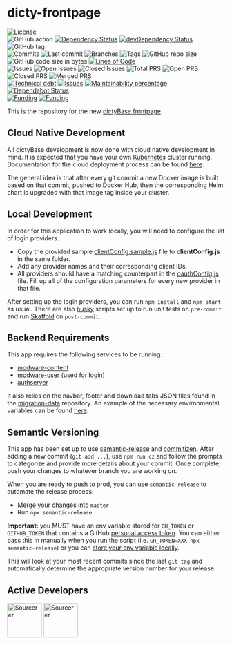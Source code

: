 # dicty-frontpage

[![License](https://img.shields.io/badge/License-BSD%202--Clause-blue.svg)](LICENSE)  
![GitHub action](https://github.com/dictyBase/dicty-frontpage/workflows/Node%20CI/badge.svg)
[![Dependency Status](https://david-dm.org/dictyBase/dicty-frontpage/develop.svg?style=flat-square)](https://david-dm.org/dictyBase/dicty-frontpage/develop)
[![devDependency Status](https://david-dm.org/dictyBase/dicty-frontpage/develop/dev-status.svg?style=flat-square)](https://david-dm.org/dictyBase/dicty-frontpage/develop?type=dev)
![GitHub tag](https://img.shields.io/github/v/tag/dictyBase/dicty-frontpage)  
![Commits](https://badgen.net/github/commits/dictyBase/dicty-frontpage/develop)
![Last commit](https://badgen.net/github/last-commit/dictyBase/dicty-frontpage/develop)
![Branches](https://badgen.net/github/branches/dictyBase/dicty-frontpage)
![Tags](https://badgen.net/github/tags/dictyBase/dicty-frontpage)
![GitHub repo size](https://img.shields.io/github/repo-size/dictyBase/dicty-frontpage?style=plastic)
![GitHub code size in bytes](https://img.shields.io/github/languages/code-size/dictyBase/dicty-frontpage?style=plastic)
[![Lines of Code](https://badgen.net/codeclimate/loc/dictyBase/dicty-frontpage)](https://codeclimate.com/github/dictyBase/dicty-frontpage/code)  
![Issues](https://badgen.net/github/issues/dictyBase/dicty-frontpage)
![Open Issues](https://badgen.net/github/open-issues/dictyBase/dicty-frontpage)
![Closed Issues](https://badgen.net/github/closed-issues/dictyBase/dicty-frontpage)
![Total PRS](https://badgen.net/github/prs/dictyBase/dicty-frontpage)
![Open PRS](https://badgen.net/github/open-prs/dictyBase/dicty-frontpage)
![Closed PRS](https://badgen.net/github/closed-prs/dictyBase/dicty-frontpage)
![Merged PRS](https://badgen.net/github/merged-prs/dictyBase/dicty-frontpage)  
[![Technical debt](https://badgen.net/codeclimate/tech-debt/dictyBase/dicty-frontpage)](https://codeclimate.com/github/dictyBase/dicty-frontpage/trends/technical_debt)
[![Issues](https://badgen.net/codeclimate/issues/dictyBase/dicty-frontpage)](https://codeclimate.com/github/dictyBase/dicty-frontpage/issues)
[![Maintainability percentage](https://badgen.net/codeclimate/maintainability-percentage/dictyBase/dicty-frontpage)](https://codeclimate.com/github/dictyBase/dicty-frontpage)
[![Dependabot Status](https://api.dependabot.com/badges/status?host=github&repo=dictyBase/dicty-frontpage)](https://dependabot.com)  
[![Funding](https://badgen.net/badge/NIGMS/Rex%20L%20Chisholm,dictyBase/yellow?list=|)](https://projectreporter.nih.gov/project_info_description.cfm?aid=9476993)
[![Funding](https://badgen.net/badge/NIGMS/Rex%20L%20Chisholm,DSC/yellow?list=|)](https://projectreporter.nih.gov/project_info_description.cfm?aid=9438930)

This is the repository for the new [dictyBase frontpage](https://testdb.dictybase.org).

## Cloud Native Development

All dictyBase development is now done with cloud native development in mind. It is expected
that you have your own [Kubernetes](https://kubernetes.io/) cluster running. Documentation
for the cloud deployment process can be found [here](https://github.com/dictyBase/Migration/tree/master/deployment).

The general idea is that after every git commit a new Docker image is built based on that commit,
pushed to Docker Hub, then the corresponding Helm chart is upgraded with that image tag
inside your cluster.

## Local Development

In order for this application to work locally, you will need to configure the list of
login providers.

- Copy the provided sample [clientConfig.sample.js](src/utils/clientConfig.sample.js) file
  to **clientConfig.js** in the same folder.
- Add any provider names and their corresponding client IDs.
- All providers should have a matching counterpart in the
  [oauthConfig.js](src/utils/oauthConfig.js) file. Fill up all of the
  configuration parameters for every new provider in that file.

After setting up the login providers, you can run `npm install` and `npm start` as usual.
There are also [husky](https://github.com/typicode/husky) scripts set up to run unit tests
on `pre-commit` and run [Skaffold](https://github.com/GoogleContainerTools/skaffold) on `post-commit`.

## Backend Requirements

This app requires the following services to be running:

- [modware-content](https://github.com/dictyBase/modware-content)
- [modware-user](https://github.com/dictyBase/modware-user) (used for login)
- [authserver](https://github.com/dictyBase/authserver)

It also relies on the navbar, footer and download tabs JSON files found in the
[migration-data](https://github.com/dictyBase/migration-data) repository. An example
of the necessary environmental variables can be found [here](.env.development).

## Semantic Versioning

This app has been set up to use [semantic-release](https://github.com/semantic-release/semantic-release)
and [commitizen](https://github.com/commitizen/cz-cli). After adding a new commit
(`git add ...`), use `npm run cz` and follow the prompts to categorize and provide
more details about your commit. Once complete, push your changes to whatever branch
you are working on.

When you are ready to push to prod, you can use `semantic-release` to automate the
release process:

- Merge your changes into `master`
- Run `npx semantic-release`

**Important:** you MUST have an env variable stored for `GH_TOKEN` or `GITHUB_TOKEN`
that contains a GitHub [personal access token](https://help.github.com/articles/creating-a-personal-access-token-for-the-command-line/).
You can either pass this in manually when you run the script (i.e. `GH_TOKEN=XXX npx semantic-release`)
or you can [store your env variable locally](https://www.schrodinger.com/kb/1842).

This will look at your most recent commits since the last `git tag` and automatically
determine the appropriate version number for your release.

## Active Developers

<a href="https://sourcerer.io/cybersiddhu"><img src="https://sourcerer.io/assets/avatar/cybersiddhu" height="80px" alt="Sourcerer"></a>
<a href="https://sourcerer.io/wildlifehexagon"><img src="https://sourcerer.io/assets/avatar/wildlifehexagon" height="80px" alt="Sourcerer"></a>
